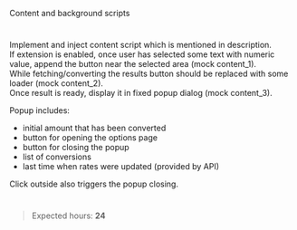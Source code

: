 Content and background scripts
#
Implement and inject content script which is mentioned in description.  
If extension is enabled, once user has selected some text with numeric value, append the button near the selected area (mock content_1).  
While fetching/converting the results button should be replaced with some loader (mock content_2).  
Once result is ready, display it in fixed popup dialog (mock content_3).

Popup includes:
- initial amount that has been converted
- button for opening the options page
- button for closing the popup
- list of conversions
- last time when rates were updated (provided by API)

Click outside also triggers the popup closing.

#
>Expected hours: **24**
